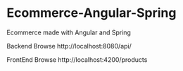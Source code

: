 # Ecommerce-Angular-Spring

Ecommerce made with Angular and Spring 


Backend Browse
  http://localhost:8080/api/

FrontEnd Browse
  http://localhost:4200/products
